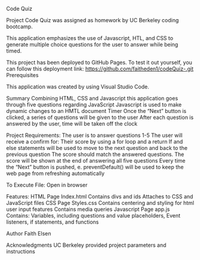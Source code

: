 Code Quiz

Project Code Quiz was assigned as homework by UC Berkeley coding bootcamp.

This application emphasizes the use of Javascript, HTL, and CSS to generate multiple choice questions for the user to answer while being timed.

This project has been deployed to GitHub Pages. To test it out yourself, you can follow this deployment link: 
https://github.com/faitheden1/codeQuiz-.git
Prerequisites

This application was created by using Visual Studio Code.

Summary
Combining HTML, CSS and Javascript this application goes through five questions regarding JavaScript
Javascript is used to make dynamic changes to an HMTL document
Timer
Once the “Next” button is clicked, a series of questions will be given to the user
After each question is answered by the user, time will be taken off the clock

Project Requirements:
The user is to answer questions 1-5
The user will receive a confirm for:
Their score by using a for loop and a return
If and else statements will be used to move to the next question and back to the previous question
The score should match the answered questions. The score will be shown at the end of answering all five questions
Every time the “Next” button is pushed, e. preventDefault() will be used to keep the web page from refreshing automatically

To Execute File:
Open in browser

Features:
HTML Page
Index.html
Contains divs and ids
Attaches to CSS and JavaScript files
CSS Page
Styles.css
Contains centering and styling for html user input features
Contains media queries
Javascript Page
app.js 
Contains: Variables, including questions and value placeholders, Event listeners,  if statements, and functions
 
Author
Faith Elsen

Acknowledgments
UC Berkeley provided project parameters and instructions

